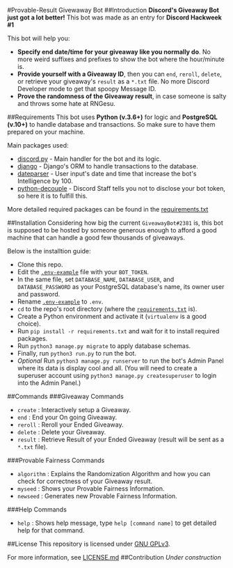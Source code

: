 #Provable-Result Givewaway Bot
##Introduction
**Discord's Giveaway Bot just got a lot better!**
This bot was made as an entry for **Discord Hackweek #1**

This bot will help you:
- **Specify end date/time for your giveaway like you normally do**. No more weird suffixes and prefixes to show the bot where the hour/minute is.
- **Provide yourself with a Giveaway ID**, then you can `end`, `reroll`, `delete`, or retrieve your giveaway's `result` as a `*.txt` file. No more Discord Developer mode to get that spoopy Message ID.
- **Prove the randomness of the Giveaway result**, in case someone is salty and throws some hate at RNGesu.

##Requirements
This bot uses **Python (v.3.6+)** for logic and **PostgreSQL (v.10+)** to handle database and transactions. So make sure to have them prepared on your machine.

Main packages used:
- [discord.py](https://discordpy.readthedocs.io/en/latest/) - Main handler for the bot and its logic.
- [django](https://www.djangoproject.com/) - Django's ORM to handle transactions to the database.
- [dateparser](https://dateparser.readthedocs.io/en/latest/) - User input's date and time that increase the bot's Intelligence by 100.
- [python-decouple](https://github.com/henriquebastos/python-decouple/) - Discord Staff tells you not to disclose your bot token, so here it is to fulfill this.

More detailed required packages can be found in the [requirements.txt](requirements.txt)

##Installation
Considering how big the current `GiveawayBot#2381` is, this bot is supposed to be hosted by someone generous enough to afford a good machine that can handle a good few thousands of giveaways.

Below is the installtion guide:
- Clone this repo.
- Edit the [`.env-example`](.env-example) file with your `BOT_TOKEN`.
- In the same file, set `DATABASE_NAME`, `DATABASE_USER`, and `DATABASE_PASSWORD` as your PostgreSQL database's name, its owner user and password.
- Rename [`.env-example`](.env-example) to `.env`.
- `cd` to the repo's root directory (where the [`requirements.txt`](requirements.txt) is).
- Create a Python environment and activate it (`virtualenv` is a good choice).
- Run `pip install -r requirements.txt` and wait for it to install required packages.
- Run `python3 manage.py migrate` to apply database schemas.
- Finally, run `python3 run.py` to run the bot.
- *Optional* Run `python3 manage.py runserver` to run the bot's Admin Panel where its data is display cool and all. (You will need to create a superuser account using `python3 manage.py createsuperuser` to login into the Admin Panel.)

##Commands
###Giveaway Commands
- `create` : Interactively setup a Giveaway.
- `end` : End your On going Giveaway.
- `reroll` : Reroll your Ended Giveaway.
- `delete` : Delete your Giveaway.
- `result` : Retrieve Result of your Ended Giveaway (result will be sent as a `*.txt` file).

###Provable Fairness Commands
- `algorithm` : Explains the Randomization Algorithm and how you can check for correctness of your Giveaway result.
- `myseed` : Shows your Provable Fairness Information.
- `newseed` : Generates new Provable Fairness Information.

###Help Commands
- `help` : Shows help message, type `help [command name]` to get detailed help for that command.

##License
This repository is licensed under [GNU GPLv3](https://choosealicense.com/licenses/gpl-3.0/).

For more information, see [LICENSE.md](LICENSE.md)
##Contribution
*Under construction*
